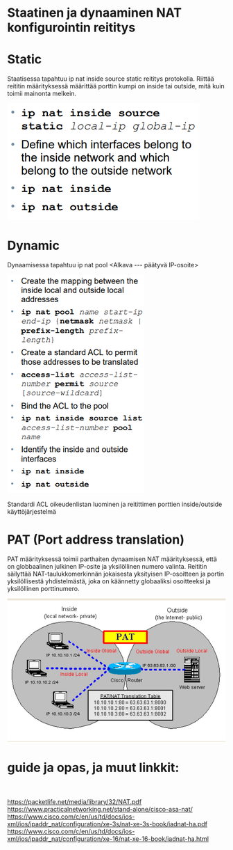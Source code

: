 <h1>Staatinen ja dynaaminen NAT konfigurointin reititys</h1>

# Static
Staatisessa tapahtuu ip nat inside source static reititys protokolla. Riittää reititin määrityksessä määrittää porttin kumpi on inside tai outside, mitä kuin toimii mainonta melkein.

![Alt text](images/NAT-static-configurationCommand.PNG?raw=true "None")

# Dynamic
Dynaamisessa tapahtuu ip nat pool <NAME> <Alkava --- päätyvä IP-osoite> <subnet-mask>
  
![Alt text](images/NAT-dynamic-configurationCommand.PNG?raw=true "None")

Standardi ACL oikeudenlistan luominen ja reitittimen porttien inside/outside käyttöjärjestelmä

# PAT (Port address translation)

PAT määrityksessä toimii parthaiten dynaamisen NAT määrityksessä, että on globbaalinen julkinen IP-osite ja yksilöllinen numero valinta. Reititin säilyttää NAT-taulukkomerkinnän jokaisesta yksityisen IP-osoitteen ja portin yksilöllisestä yhdistelmästä, joka on käännetty globaaliksi osoitteeksi ja yksilöllinen porttinumero. 
  
![Alt text](images/NAT-PAT-mapping.PNG?raw=true "None")
  
# guide ja opas, ja muut linkkit:<br> <br>
  https://packetlife.net/media/library/32/NAT.pdf <br>
  https://www.practicalnetworking.net/stand-alone/cisco-asa-nat/
  https://www.cisco.com/c/en/us/td/docs/ios-xml/ios/ipaddr_nat/configuration/xe-3s/nat-xe-3s-book/iadnat-ha.pdf  <br>
  https://www.cisco.com/c/en/us/td/docs/ios-xml/ios/ipaddr_nat/configuration/xe-16/nat-xe-16-book/iadnat-ha.html  <br>
